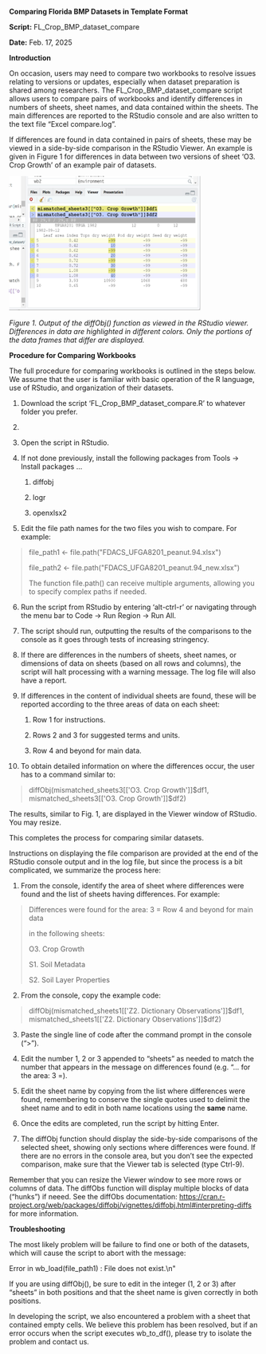 **Comparing Florida BMP Datasets in Template Format**

**Script:** FL_Crop_BMP_dataset_compare

**Date:** Feb. 17, 2025

**Introduction**

On occasion, users may need to compare two workbooks to resolve issues
relating to versions or updates, especially when dataset preparation is
shared among researchers. The FL_Crop_BMP_dataset_compare script allows
users to compare pairs of workbooks and identify differences in numbers
of sheets, sheet names, and data contained within the sheets. The main
differences are reported to the RStudio console and are also written to
the text file “Excel compare.log”.

If differences are found in data contained in pairs of sheets, these may
be viewed in a side-by-side comparison in the RStudio Viewer. An example
is given in Figure 1 for differences in data between two versions of
sheet ‘O3. Crop Growth’ of an example pair of datasets.

<img src="Mismatch_view_only.png" style="width:4.0in;height:2.8in" />

*Figure 1. Output of the diffObj() function as viewed in the RStudio
viewer. Differences in data are highlighted in different colors. Only
the portions of the data frames that differ are displayed.*

**Procedure for Comparing Workbooks**

The full procedure for comparing workbooks is outlined in the steps
below. We assume that the user is familiar with basic operation of the R
language, use of RStudio, and organization of their datasets.

1.  Download the script ‘FL_Crop_BMP_dataset_compare.R’ to whatever
    folder you prefer.

2.  

3.  Open the script in RStudio.

4.  If not done previously, install the following packages from Tools
    -\> Install packages …

    1.  diffobj

    2.  logr

    3.  openxlsx2

5.  Edit the file path names for the two files you wish to compare. For
    example:

> file_path1 \<- file.path("FDACS_UFGA8201_peanut.94.xlsx")
>
> file_path2 \<- file.path("FDACS_UFGA8201_peanut.94_new.xlsx")
>
> The function file.path() can receive multiple arguments, allowing you
> to specify complex paths if needed.

6.  Run the script from RStudio by entering ‘alt-ctrl-r’ or navigating
    through the menu bar to Code -\> Run Region -\> Run All.

7.  The script should run, outputting the results of the comparisons to
    the console as it goes through tests of increasing stringency.

8.  If there are differences in the numbers of sheets, sheet names, or
    dimensions of data on sheets (based on all rows and columns), the
    script will halt processing with a warning message. The log file
    will also have a report.

9.  If differences in the content of individual sheets are found, these
    will be reported according to the three areas of data on each sheet:

    1.  Row 1 for instructions.

    2.  Rows 2 and 3 for suggested terms and units.

    3.  Row 4 and beyond for main data.

10. To obtain detailed information on where the differences occur, the
    user has to a command similar to:

> diffObj(mismatched_sheets3\[\['O3. Crop Growth'\]\]\$df1,
> mismatched_sheets3\[\['O3. Crop Growth'\]\]\$df2)

The results, similar to Fig. 1, are displayed in the Viewer window of
RStudio. You may resize.

This completes the process for comparing similar datasets.

Instructions on displaying the file comparison are provided at the end
of the RStudio console output and in the log file, but since the process
is a bit complicated, we summarize the process here:

1.  From the console, identify the area of sheet where differences were
    found and the list of sheets having differences. For example:

> Differences were found for the area: 3 = Row 4 and beyond for main
> data
>
> in the following sheets:
>
> O3. Crop Growth
>
> S1. Soil Metadata
>
> S2. Soil Layer Properties

2.  From the console, copy the example code:

> diffObj(mismatched_sheets1\[\['Z2. Dictionary Observations'\]\]\$df1,
> mismatched_sheets1\[\['Z2. Dictionary Observations'\]\]\$df2)

3.  Paste the single line of code after the command prompt in the
    console (“\>”).

4.  Edit the number 1, 2 or 3 appended to “sheets” as needed to match
    the number that appears in the message on differences found (e.g. “…
    for the area: 3 =).

5.  Edit the sheet name by copying from the list where differences were
    found, remembering to conserve the single quotes used to delimit the
    sheet name and to edit in both name locations using the **same**
    name.

6.  Once the edits are completed, run the script by hitting Enter.

7.  The diffObj function should display the side-by-side comparisons of
    the selected sheet, showing only sections where differences were
    found. If there are no errors in the console area, but you don’t see
    the expected comparison, make sure that the Viewer tab is selected
    (type Ctrl-9).

Remember that you can resize the Viewer window to see more rows or
columns of data. The diffObs function will display multiple blocks of
data (“hunks”) if neeed. See the diffObs documentation:
<https://cran.r-project.org/web/packages/diffobj/vignettes/diffobj.html#interpreting-diffs>
for more information.

**Troubleshooting**

The most likely problem will be failure to find one or both of the
datasets, which will cause the script to abort with the message:

Error in wb_load(file_path1) : File does not exist.\n"

If you are using diffObj(), be sure to edit in the integer (1, 2 or 3)
after “sheets” in both positions and that the sheet name is given
correctly in both positions.

In developing the script, we also encountered a problem with a sheet
that contained empty cells. We believe this problem has been resolved,
but if an error occurs when the script executes wb_to_df(), please try
to isolate the problem and contact us.
